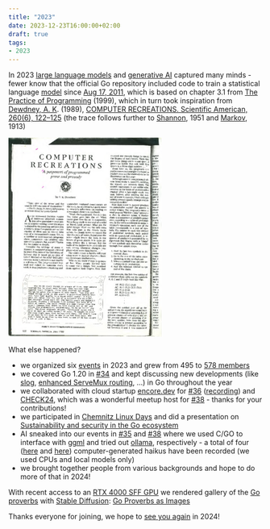 ```yaml
---
title: "2023"
date: 2023-12-23T16:00:00+02:00
draft: true
tags:
- 2023
---
```


In 2023 [large language
models](https://en.wikipedia.org/wiki/Large_language_model) and [generative
AI](https://en.wikipedia.org/wiki/Generative_artificial_intelligence) captured
many minds - fewer know that the official Go repository included code
to train a statistical language [model](https://go.dev/doc/codewalk/markov/) since [Aug 17,
2011](https://github.com/golang/go/commit/2a189845b619ec27772d4b21d2a3cb9e27d5fbb8), which is based on chapter 3.1 from [The Practice of
Programming](https://en.wikipedia.org/wiki/The_Practice_of_Programming) (1999),
which in turn took inspiration from [Dewdney, A. K](https://en.wikipedia.org/wiki/A._K._Dewdney#Computing,_mathematics,_and_science). (1989), [COMPUTER
RECREATIONS. Scientific American, 260(6), 122–125](https://archive.org/details/ComputerRecreationsMarkovChainer) (the trace follows further to [Shannon](https://www.princeton.edu/~wbialek/rome/refs/shannon_51.pdf), 1951 and [Markov](http://www.alpha60.de/research/markov/DavidLink_AnExampleOfStatistical_MarkovTrans_2007.pdf), 1913)

[![](/images/computer-recreations-markov-page-1-50.png)](https://archive.org/details/ComputerRecreationsMarkovChainer)

What else happened?

* we organized six [events](https://golangleipzig.space/tags/summary/) in 2023 and grew from 495 to [578 members](https://www.meetup.com/Leipzig-Golang/)
* we covered Go 1.20 in [#34](https://golangleipzig.space/posts/meetup-34-wrapup/) and kept discussing new developments (like [slog](https://go.dev/blog/slog), [enhanced ServeMux routing](https://github.com/golang/go/issues/61410), ...) in Go throughout the year
* we collaborated with cloud startup [encore.dev](https://encore.dev) for
  [#36](https://golangleipzig.space/posts/meetup-36-wrapup/) ([recording](https://www.youtube.com/watch?v=yYEXDmy3zUA)) and [CHECK24](https://check24.de), which was a wonderful meetup host for
[#38](https://golangleipzig.space/posts/meetup-38-wrapup/) - thanks for your contributions!
* we participated in [Chemnitz Linux Days](https://golangleipzig.space/posts/clt23/) and did a presentation on [Sustainability and security in the Go ecosystem](https://github.com/miku/goeco)
* AI sneaked into our events in
  [#35](https://golangleipzig.space/posts/meetup-35-wrapup/) and
[#38](https://golangleipzig.space/posts/meetup-38-wrapup/) where we used C/GO
to interface with [ggml](http://ggml.ai/) and tried out
[ollama](https://ollama.ai/), respectively - a total of four ([here](https://golangleipzig.space/images/578575.gif) and
[here](https://golangleipzig.space/meetup-38-llm-haiku/meetup-38-llm-haiku.pdf))
computer-generated haikus have been recorded (we used CPUs and local models only)
* we brought together people from various backgrounds and hope to do more of that in 2024!

With recent access to an [RTX 4000 SFF
GPU](https://www.nvidia.com/en-us/design-visualization/rtx-4000-sff/) we
rendered gallery of the [Go proverbs](https://go-proverbs.github.io/) with
[Stable Diffusion](https://en.wikipedia.org/wiki/Stable_Diffusion): [Go
Proverbs as
Images](https://golangleipzig.space/posts/go-proverbs-txt-to-image/)


Thanks everyone for joining, we hope to [see you again](https://www.meetup.com/Leipzig-Golang/) in 2024!

